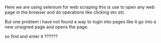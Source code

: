Here we are using selenium for web scraping this is use to open any web page in the browser and do operations like clicking etc etc

But one problem i have not found a way to login into pages like it go into a new unsigned page and opens the page.

so find and enter it ??????

